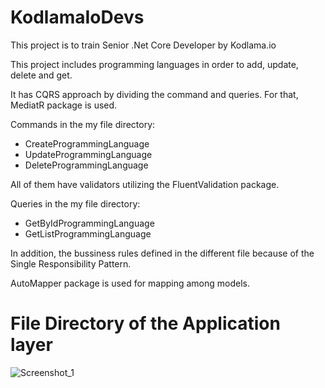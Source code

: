 # KodlamaIoDevs
This project is to train Senior .Net Core Developer by Kodlama.io


This project includes programming languages in order to add, update, delete and get.

It has CQRS approach by dividing the command and queries. For that, MediatR package is used.

Commands in the my file directory:
  * CreateProgrammingLanguage
  * UpdateProgrammingLanguage
  * DeleteProgrammingLanguage
  
All of them have validators utilizing the FluentValidation package.

Queries in the my file directory:
  * GetByIdProgrammingLanguage
  * GetListProgrammingLanguage
  
 In addition, the bussiness rules defined in the different file because of the Single Responsibility Pattern. 


AutoMapper package is used for mapping among models.

# File Directory of the Application layer
![Screenshot_1](https://user-images.githubusercontent.com/56292618/188316588-faf3c6f0-aad4-462d-912a-0f6c5f3b0ead.png)

